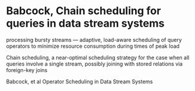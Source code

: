 
# Babcock, Chain scheduling for queries in data stream systems

processing bursty streams — adaptive, load-aware scheduling of query operators
to minimize resource consumption during times of peak load

Chain scheduling, a near-optimal scheduling strategy for the case when
all queries involve a single stream, possibly joining with stored relations via foreign-key joins

Babcock, et al Operator Scheduling in Data Stream Systems
